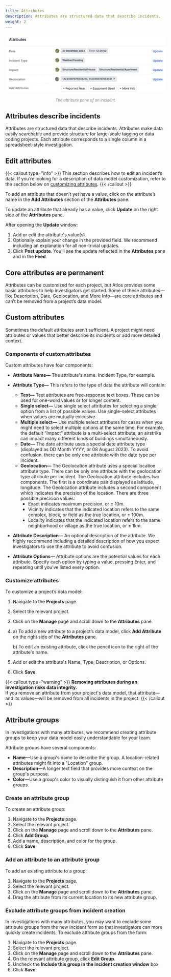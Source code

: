 ```yaml
---
title: Attributes
description: Attributes are structured data that describe incidents.
weight: 2
---
```


![The attribute pane of an incident.](attributes.png)
<p style="text-align: center; margin: 0px; color: grey; font-size:12px;"><i>The attribute pane of an incident.</i></p>

## Attributes describe incidents
Attributes are structured data that describe incidents. Attributes make data easily searchable and provide structure for large-scale tagging or data coding projects. Each attribute corresponds to a single column in a spreadsheet-style investigation. 

## Edit attributes
{{< callout type="info" >}}
This section describes how to edit an incident’s data. If you’re looking for a description of data model customization, refer to the section below on [customizing attributes](#customize-attributes). 
{{< /callout >}}

To add an attribute that doesn’t yet have a value, click on the attribute’s name in the **Add Attributes** section of the **Attributes** pane.

To update an attribute that already has a value, click **Update** on the right side of the **Attributes** pane. 

After opening the **Update** window:
1. Add or edit the attribute's value(s). 
2. Optionally explain your change in the provided field. We recommend including an explanation for all non-trivial updates.
3. Click **Post update**. You’ll see the update reflected in the **Attributes** pane and in the **Feed**. 

## Core attributes are permanent
Attributes can be customized for each project, but Atlos provides some basic attributes to help investigators get started. Some of these attributes—like Description, Date, Geolocation, and More Info—are core attributes and can’t be removed from a project’s data model. 

## Custom attributes 
Sometimes the default attributes aren’t sufficient. A project might need attributes or values that better describe its incidents or add more detailed context. 

### Components of custom attributes
Custom attributes have four components: 
- **Attribute Name—** The attribute's name. Incident Type, for example.
- **Attribute Type—** This refers to the type of data the attribute will contain:
  - **Text—** Text attributes are free-response text boxes. These can be used for one-word values or for longer content.
  - **Single select—** Use single select attributes for selecting a single option from a list of possible values. Use single-select attributes when values are mutually exlcusive. 
  - **Multiple select—** Use multiple select attributes for cases when you might need to select multiple options at the same time. For example, the default “Impact” attribute is a multi-select attribute; an airstrike can impact many different kinds of buildings simultaneously.
  - **Date—** The date attribute uses a special date attribute type (displayed as DD Month YYYY, or 08 August 2023). To avoid confusion, there can be only one attribute with the date type per incident.
  - **Geolocation—** The Geolocation attribute uses a special location attribute type. There can be only one attribute with the geolocation type attribute per incident. The Geolocation attribute includes two components. The first is a coordinate pair displayed as latitude, longitude. The Geolocation attribute includes a second component which indicates the precision of the location. There are three possible precision values:
    - Exact indicates maximum precision, or ± 10m.
    - Vicinity indicates that the indicated location refers to the same complex, block, or field as the true location, or ± 100m. 
    - Locality indicates that the indicated location refers to the same neighborhood or village as the true location, or ± 1km. 

- **Attribute Description—** An optional description of the attribute. We highly recommend including a detailed description of how you expect investigators to use the attribute to avoid confusion. 
- **Attribute Options—** Attribute options are the potential values for each attribute. Specify each option by typing a value, pressing Enter, and repeating until you’ve listed every option. 

### Customize attributes
To customize a project’s data model: 
1. Navigate to the **Projects** page. 
2. Select the relevant project. 
3. Click on the **Manage** page and scroll down to the **Attributes** pane. 
4. a) To add a new attribute to a project’s data model, click **Add Attribute** on the right side of the **Attributes** pane. 
   
   b) To edit an existing attribute, click the pencil icon to the right of the attribute's name. 
5. Add or edit the attribute's Name, Type, Description, or Options. 
6. Click **Save**.

{{< callout type="warning" >}}
**Removing attributes during an investigation risks data integrity.**   
If you remove an attribute from your project's data model, that attribute—and its values—will be removed from all incidents in the project.
{{< /callout >}}

## Attribute groups
In investigations with many attributes, we recommend creating attribute groups to keep your data model easily understandable for your team.

Attribute groups have several components: 
- **Name**—Use a group's name to describe the group. A location-related attributes might fit into a "Location" group.
- **Description**—A longer text field that provides more context on the group's purpose.
- **Color**—Use a group's color to visually distinguish it from other attribute groups.

### Create an attribute group
To create an attribute group:
1. Navigate to the **Projects** page. 
2. Select the relevant project. 
3. Click on the **Manage** page and scroll down to the **Attributes** pane. 
4. Click **Add Group**.
5. Add a name, description, and color for the group.
6. Click **Save**.

### Add an attribute to an attribute group
To add an existing attribute to a group:
1. Navigate to the **Projects** page. 
2. Select the relevant project. 
3. Click on the **Manage** page and scroll down to the **Attributes** pane. 
4. Drag the attribute from its current location to its new attribute group.

### Exclude attribute groups from incident creation
In investigations with many attributes, you may want to exclude some attribute groups from the new incident form so that investigators can more quickly create incidents. To exclude attribute groups from the form:
1. Navigate to the **Projects** page. 
2. Select the relevant project. 
3. Click on the **Manage** page and scroll down to the **Attributes** pane.
4. On the relevant attribute group, click **Edit Group**.
5. Uncheck the **Include this group in the incident creation window** box. 
6. Click **Save**.
